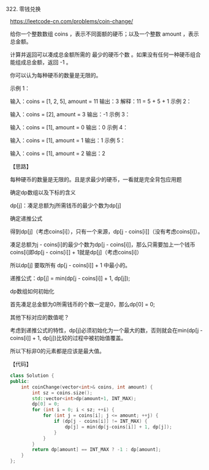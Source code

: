 322. 零钱兑换

https://leetcode-cn.com/problems/coin-change/

给你一个整数数组 coins ，表示不同面额的硬币；以及一个整数 amount ，表示总金额。

计算并返回可以凑成总金额所需的 最少的硬币个数 。如果没有任何一种硬币组合能组成总金额，返回 -1 。

你可以认为每种硬币的数量是无限的。

 

示例 1：

输入：coins = [1, 2, 5], amount = 11
输出：3 
解释：11 = 5 + 5 + 1
示例 2：

输入：coins = [2], amount = 3
输出：-1
示例 3：

输入：coins = [1], amount = 0
输出：0
示例 4：

输入：coins = [1], amount = 1
输出：1
示例 5：

输入：coins = [1], amount = 2
输出：2
 
 
【思路】

每种硬币的数量是无限的。且是求最少的硬币，一看就是完全背包应用题

确定dp数组以及下标的含义

dp[j]：凑足总额为j所需钱币的最少个数为dp[j]

确定递推公式

得到dp[j]（考虑coins[i]），只有一个来源，dp[j - coins[i]]（没有考虑coins[i]）。

凑足总额为j - coins[i]的最少个数为dp[j - coins[i]]，那么只需要加上一个钱币coins[i]即dp[j - coins[i]] + 1就是dp[j]（考虑coins[i]）

所以dp[j] 要取所有 dp[j - coins[i]] + 1 中最小的。

递推公式：dp[j] = min(dp[j - coins[i]] + 1, dp[j]);

dp数组如何初始化

首先凑足总金额为0所需钱币的个数一定是0，那么dp[0] = 0;

其他下标对应的数值呢？

考虑到递推公式的特性，dp[j]必须初始化为一个最大的数，否则就会在min(dp[j - coins[i]] + 1, dp[j])比较的过程中被初始值覆盖。

所以下标非0的元素都是应该是最大值。

【代码】

```c++
class Solution {
public:
    int coinChange(vector<int>& coins, int amount) {
        int sz = coins.size();
        std::vector<int>dp(amount+1, INT_MAX);
        dp[0] = 0;
        for (int i = 0; i < sz; ++i) {
            for (int j = coins[i]; j <= amount; ++j) {
                if (dp[j - coins[i]] != INT_MAX) {
                    dp[j] = min(dp[j-coins[i]] + 1, dp[j]);
                }
            }
        }
        return dp[amount] == INT_MAX ? -1 : dp[amount];
    }
};
```
